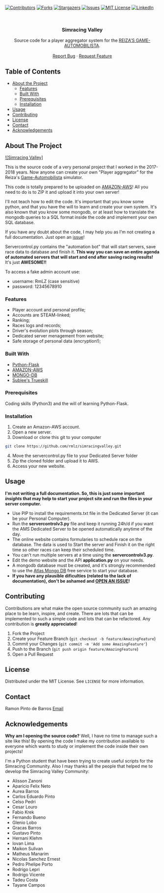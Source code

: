<!--
*** Thanks for checking out this README Template. If you have a suggestion that would
*** make this better, please fork the repo and create a pull request or simply open
*** an issue with the tag "enhancement".
*** Thanks again! Now go create something AMAZING! :D
***
***
***
*** To avoid retyping too much info. Do a search and replace for the following:
*** github_username, repo, twitter_handle, email
-->





<!-- PROJECT SHIELDS -->
<!--
*** I'm using markdown "reference style" links for readability.
*** Reference links are enclosed in brackets [ ] instead of parentheses ( ).
*** See the bottom of this document for the declaration of the reference variables
*** for contributors-url, forks-url, etc. This is an optional, concise syntax you may use.
*** https://www.markdownguide.org/basic-syntax/#reference-style-links
-->
[![Contributors][contributors-shield]][contributors-url]
[![Forks][forks-shield]][forks-url]
[![Stargazers][stars-shield]][stars-url]
[![Issues][issues-shield]][issues-url]
[![MIT License][license-shield]][license-url]
[![LinkedIn][linkedin-shield]][linkedin-url]



<!-- PROJECT LOGO -->
<br />
<p align="center">
  <a href="https://github.com/rmlz/simracingvalley">
  </a>

  <h3 align="center">Simracing Valley</h3>

  <p align="center">
    Source code for a player aggregator system for the <a href="http://www.game-automobilista.com/br/">REIZA'S GAME-AUTOMOBILISTA</a>.
    <br />
    <br />
    <a href="https://github.com/rmlz/simracingvalley/issues">Report Bug</a>
    ·
    <a href="https://github.com/rmlz/simracingvalley/issues">Request Feature</a>
  </p>
</p>



<!-- TABLE OF CONTENTS -->
## Table of Contents

* [About the Project](#about-the-project)
  * [Features](#built-with)
  * [Built With](#built-with)
  * [Prerequisites](#prerequisites)
  * [Installation](#installation)
* [Usage](#usage)
* [Contributing](#contributing)
* [License](#license)
* [Contact](#contact)
* [Acknowledgements](#acknowledgements)




<!-- ABOUT THE PROJECT -->
## About The Project

[![Simracing Valley]](https://github.com/rmlz/simracingvalley)

This is the source code of a very personal project that I worked in the 2017-2018 years. Now anyone can create your own "Player aggregator" for the Reiza's [Game-Automobilista](http://www.game-automobilista.com/br/) simulator.

This code is totally prepared to be uploaded on [AMAZON-AWS](https://aws.amazon.com/pt/)! All you need to do is to ZIP it and upload it into your own server!

I'll not teach how to edit the code. It's important that you know some python, and that you have the will to learn and create your own system. It's also known that you know some mongodb, or at least how to translate the mongodb queries to a SQL format inside the code and implement your own SQL database.

If you have any doubt about the code, I may help you as I'm not creating a full documentation. Just open an [issue](https://github.com/rmlz/simracingvalley/issues)!

Servercontrol.py contains the "automation bot" that will start servers, save race data to database and finish it. **This way you can save an entire agenda of automated servers that will start and end after saving racing results!** It's just **AWESOME!!**

To access a fake admin account use:

* username: RmLZ (case sensitive)
* password: 12345678910

### Features
* Player account and personal profile;
* Accounts are STEAM-linked;
* Ranking;
* Races logs and records;
* Driver's evolution plots through season;
* Dedicated server menagement from website;
* Safe storage of personal data (encryption!);



### Built With

* [Python-Flask](https://www.fullstackpython.com/flask.html)
* [AMAZON-AWS](https://aws.amazon.com/pt/)
* [MONGO-DB](https://www.mongodb.com/)
* [Sublee's Trueskill](https://github.com/sublee/trueskill)


<!-- GETTING STARTED -->

### Prerequisites

Coding skills (Python3) and the will of learning Python-Flask.

### Installation
 
1. Create an Amazon-AWS account.
2. Open a new server.
3. Download or clone this git to your computer
```sh
git clone https://github.com/rmlz/simracingvalley.git
```
4. Move the servercontrol.py file to your Dedicated Server folder 
5. Zip the cloned folder and upload it to AWS.
6. Access your new website.


## Usage
**I'm not writing a full documentation. So, this is just some important *insights* that may help to start your project site and run the files in your server computer.**

* Use PIP to install the requirements.txt file in the Dedicated Server (it can be your Personal Computer).
* Run the **servercontrolv3.py** file and keep it running 24h/d if you want the AMS Dedicated Server to be opened automatically anytime of the day.
* The online website contains formularies to schedule race on the database. The data is used to Start the server and Finish it on the right time so other races can keep their scheduled time.
* You can't run multiple servers at a time using the **servercontrolv3.py**.
* Edit the demo website and the API **application.py** on your needs. 
* A mongodb database must be created, and it's strongly recommended to use the [Atlas Mongo DB](https://www.mongodb.com/cloud/atlas) free service to start your database.
* **If you have any plausible dificulties (related to the lack of documentation), don't be ashamed and [OPEN AN ISSUE](https://github.com/rmlz/simracingvalley/issues)!**
<!-- CONTRIBUTING -->
## Contributing

Contributions are what make the open source community such an amazing place to be learn, inspire, and create. There are lots that can be implemented to such a simple code and lots that can be refactored. Any contribution is **greatly appreciated**!

1. Fork the Project
2. Create your Feature Branch (`git checkout -b feature/AmazingFeature`)
3. Commit your Changes (`git commit -m 'Add some AmazingFeature'`)
4. Push to the Branch (`git push origin feature/AmazingFeature`)
5. Open a Pull Request



<!-- LICENSE -->
## License

Distributed under the MIT License. See `LICENSE` for more information.

<!-- CONTACT -->
## Contact

Ramon Pinto de Barros
[Email](mailto:pbarrosramon@gmail.com)

## Acknowledgements

**Why am I opening the source code?** Well, I have no time to manage such a site like this! By opening the code I make my contribution available
to everyone which wants to study or implement the code inside their own projects!

I'm a Python student that have been trying to create useful scripts for the Simracing Community. 
Also I may thanks all the people that helped me to develop the Simracing Valley Community:

* Alisson Zanoni
* Aparicio Felix Neto
* Aurea Barros
* Carlos Eduardo Pinto
* Celso Pedri
* Cesar Louro
* Fabio Krek
* Fernando Bueno
* Glenio Lobo
* Gracas Barros
* Gustavo Pinto
* Hernani Klehm
* Iovan Lima
* Maikon Sulivan
* Matheus Manarim
* Nicolas Sanchez Ernest
* Pedro Phelipe Porto
* Rodrigo Lepri
* Rodrigo Vicente
* Tadeu Costa
* Tayane Campos


<!-- MARKDOWN LINKS & IMAGES -->
<!-- https://www.markdownguide.org/basic-syntax/#reference-style-links -->
[contributors-shield]: https://img.shields.io/github/contributors/rmlz/simracingvalley.svg?style=flat-square
[contributors-url]: https://github.com/rmlz/simracingvalley/graphs/contributors
[forks-shield]: https://img.shields.io/github/forks/rmlz/simracingvalley.svg?style=flat-square
[forks-url]: https://github.com/rmlz/simracingvalley/network/members
[stars-shield]: https://img.shields.io/github/stars/rmlz/simracingvalley.svg?style=flat-square
[stars-url]: https://github.com/rmlz/simracingvalley/stargazers
[issues-shield]: https://img.shields.io/github/issues/rmlz/simracingvalley.svg?style=flat-square
[issues-url]: https://github.com/rmlz/simracingvalley/issues
[license-shield]: https://img.shields.io/github/license/rmlz/simracingvalley.svg?style=flat-square
[license-url]: https://github.com/rmlz/simracingvalley/blob/master/LICENSE.txt
[linkedin-shield]: https://img.shields.io/badge/-LinkedIn-black.svg?style=flat-square&logo=linkedin&colorB=555
[linkedin-url]: https://www.linkedin.com/in/ramon-pinto-de-barros-a4527a72/

